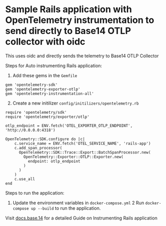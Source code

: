 # Sample Rails application with OpenTelemetry instrumentation to send directly to Base14 OTLP collector with oidc

This uses oidc and directly sends the telemetry to Base14 OTLP Collector

Steps for Auto instrumenting Rails application:

1. Add these gems in the `Gemfile`

```
gem 'opentelemetry-sdk'
gem 'opentelemetry-exporter-otlp'
gem 'opentelemetry-instrumentation-all'
```

2. Create a new initilizer `config/initilizers/opentelemetry.rb`

```
require 'opentelemetry/sdk'
require 'opentelemetry/exporter/otlp'

otlp_endpoint = ENV.fetch('OTEL_EXPORTER_OTLP_ENDPOINT', 'http://0.0.0.0:4318')

OpenTelemetry::SDK.configure do |c|
    c.service_name = ENV.fetch('OTEL_SERVICE_NAME', 'rails-app')
    c.add_span_processor(
      OpenTelemetry::SDK::Trace::Export::BatchSpanProcessor.new(
        OpenTelemetry::Exporter::OTLP::Exporter.new(
          endpoint: otlp_endpoint
        )
      )
    )
    c.use_all
end
```

Steps to run the application:

1. Update the environment variables in `docker-compose.yml`
   2 Run `docker-compose up --build` to run the application.

Visit [docs.base.14](http://docs.base14.io/instrument/apps/auto-instrumentation/rails) for a detailed Guide on Instrumenting Rails application
